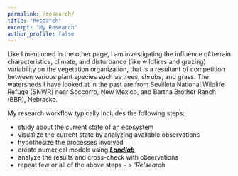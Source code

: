 ```yaml
---
permalink: /research/
title: "Research"
excerpt: "My Research"
author_profile: false
---
```


Like I mentioned in the other page, I am investigating the influence 
of terrain characteristics, climate, and disturbance
(like wildfires and grazing) variability on the vegetation
organization, that is a resultant of competition between
various plant species such as trees, shrubs, and grass.
The watersheds I have looked at in the past are from
Sevilleta National Wildlife Refuge (SNWR) near Soccorro, New Mexico,
and Bartha Brother Ranch (BBR), Nebraska.

My research workflow typically includes the following steps:
* study about the current state of an ecosystem
* visualize the current state by analyzing available observations
* hypothesize the processes involved
* create numerical models using ***[Landlab]( http://landlab.github.io/#/)***
* analyze the results and cross-check with observations
* repeat few or all of the above steps - > *'Re'search*